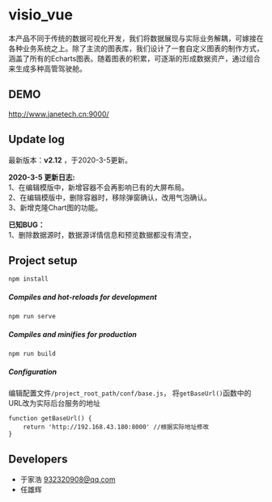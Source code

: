 # visio_vue
本产品不同于传统的数据可视化开发，我们将数据展现与实际业务解耦，可嫁接在各种业务系统之上。除了主流的图表库，我们设计了一套自定义图表的制作方式，涵盖了所有的Echarts图表。随着图表的积累，可逐渐的形成数据资产，通过组合来生成多种高管驾驶舱。

## DEMO
http://www.janetech.cn:9000/

## Update log
最新版本：**v2.12** ，于2020-3-5更新。

**2020-3-5 更新日志:**  
1、在编辑模版中，新增容器不会再影响已有的大屏布局。  
2、在编辑模版中，删除容器时，移除弹窗确认，改用气泡确认。  
3、新增克隆Chart图的功能。  

**已知BUG：**  
1、删除数据源时，数据源详情信息和预览数据都没有清空，


## Project setup
```
npm install
```

##### Compiles and hot-reloads for development
```
npm run serve
```

##### Compiles and minifies for production
```
npm run build
```

##### Configuration

编辑配置文件`/project_root_path/conf/base.js`，
将`getBaseUrl()`函数中的URL改为实际后台服务的地址
```
function getBaseUrl() {
    return 'http://192.168.43.180:8000' //根据实际地址修改
}
```
## Developers
- 于家浩 932320908@qq.com
- 任雄辉

